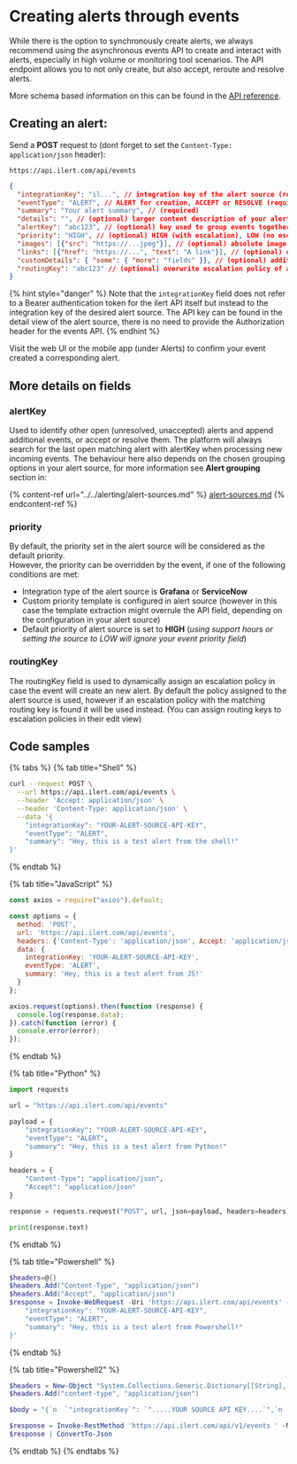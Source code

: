 # Creating alerts through events

While there is the option to synchronously create alerts, we always recommend using the asynchronous events API to create and interact with alerts, especially in high volume or monitoring tool scenarios. The API endpoint allows you to not only create, but also accept, reroute and resolve alerts.&#x20;

More schema based information on this can be found in the [API reference](https://api.ilert.com/api-docs/#tag/events/post/events).

## Creating an alert:

Send a **POST** request to (dont forget to set the `Content-Type: application/json` header):

```
https://api.ilert.com/api/events
```

```json
{
  "integrationKey": "il...", // integration key of the alert source (required)
  "eventType": "ALERT", // ALERT for creation, ACCEPT or RESOLVE (required)
  "summary": "Your alert summary", // (required)
  "details": "", // (optional) larger content description of your alert (markdown supported)
  "alertKey": "abc123", // (optional) key used to group events together or ACCEPT and existing alert
  "priority": "HIGH", // (optional) HIGH (with escalation), LOW (no escalation)
  "images": [{"src": "https://...jpeg"}], // (optional) absolute image urls, will be rendered in web/app UI
  "links": [{"href": "https://...", "text": "A link"}], // (optional) deeplinks into tools etc., will be rendered in web/app UI
  "customDetails": { "some": { "more": "fields" }}, // (optional) additional fields used for templating, sharing or storing information
  "routingKey": "abc123" // (optional) overwrite escalation policy of alert source for ALERT events
}
```

{% hint style="danger" %}
Note that the `integrationKey` field does not refer to a Bearer authentication token for the ilert API itself but instead to the integration key of the desired alert source. The API key can be found in the detail view of the alert source, there is no need to provide the Authorization header for the events API.
{% endhint %}

Visit the web UI or the mobile app (under Alerts) to confirm your event created a corresponding alert.

## More details on fields

### alertKey

Used to identify other open (unresolved, unaccepted) alerts and append additional events, or accept or resolve them. The platform will always search for the last open matching alert with alertKey when processing new incoming events. The behaviour here also depends on the chosen grouping options in your alert source, for more information see **Alert grouping** section in:

{% content-ref url="../../alerting/alert-sources.md" %}
[alert-sources.md](../../alerting/alert-sources.md)
{% endcontent-ref %}

### priority

By default, the priority set in the alert source will be considered as the default priority.\
However, the priority can be overridden by the event, if one of the following conditions are met:

* Integration type of the alert source is **Grafana** or **ServiceNow**
* Custom priority template is configured in alert source (however in this case the template extraction might overrule the API field, depending on the configuration in your alert source)
* Default priority of alert source is set to **HIGH** (_using support hours or setting the source to LOW will ignore your event priority field_)

### **routingKey**

The routingKey field is used to dynamically assign an escalation policy in case the event will create an new alert. By default the policy assigned to the alert source is used, however if an escalation policy with the matching routing key is found it will be used instead. (You can assign routing keys to escalation policies in their edit view)

## Code samples

{% tabs %}
{% tab title="Shell" %}
```sh
curl --request POST \
  --url https://api.ilert.com/api/events \
  --header 'Accept: application/json' \
  --header 'Content-Type: application/json' \
  --data '{
	"integrationKey": "YOUR-ALERT-SOURCE-API-KEY",
	"eventType": "ALERT",
	"summary": "Hey, this is a test alert from the shell!"
}'
```
{% endtab %}

{% tab title="JavaScript" %}
```javascript
const axios = require("axios").default;

const options = {
  method: 'POST',
  url: 'https://api.ilert.com/api/events',
  headers: {'Content-Type': 'application/json', Accept: 'application/json'},
  data: {
    integrationKey: 'YOUR-ALERT-SOURCE-API-KEY',
    eventType: 'ALERT',
    summary: 'Hey, this is a test alert from JS!'
  }
};

axios.request(options).then(function (response) {
  console.log(response.data);
}).catch(function (error) {
  console.error(error);
});
```
{% endtab %}

{% tab title="Python" %}
```python
import requests

url = "https://api.ilert.com/api/events"

payload = {
    "integrationKey": "YOUR-ALERT-SOURCE-API-KEY",
    "eventType": "ALERT",
    "summary": "Hey, this is a test alert from Python!"
}

headers = {
    "Content-Type": "application/json",
    "Accept": "application/json"
}

response = requests.request("POST", url, json=payload, headers=headers)

print(response.text)
```
{% endtab %}

{% tab title="Powershell" %}
```powershell
$headers=@{}
$headers.Add("Content-Type", "application/json")
$headers.Add("Accept", "application/json")
$response = Invoke-WebRequest -Uri 'https://api.ilert.com/api/events' -Method POST -Headers $headers -ContentType 'application/json' -Body '{
	"integrationKey": "YOUR-ALERT-SOURCE-API-KEY",
	"eventType": "ALERT",
	"summary": "Hey, this is a test alert from Powershell!"
}'
```
{% endtab %}

{% tab title="Powershell2" %}
```powershell
$headers = New-Object "System.Collections.Generic.Dictionary[[String],[String]]"
$headers.Add("content-type", "application/json")

$body = "{`n  `"integrationKey`": `".....YOUR SOURCE API KEY....`",`n  `"eventType`": `"ALERT`",`n  `"summary`": `"string`",`n  `"details`": `"string`",`n  `"incidentKey`": `"string`",`n  `"priority`": `"HIGH`",`n  `"images`": [`n    {`n      `"src`": `"string`",`n      `"href`": `"string`",`n      `"alt`": `"string`"`n    }`n  ],`n  `"links`": [`n    {`n      `"href`": `"string`",`n      `"text`": `"string`"`n    }`n  ],`n  `"customDetails`": {}`n}"

$response = Invoke-RestMethod 'https://api.ilert.com/api/v1/events ' -Method 'POST' -Headers $headers -Body $body
$response | ConvertTo-Json
```
{% endtab %}
{% endtabs %}
